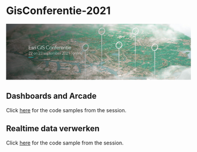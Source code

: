 # GisConferentie-2021

![alt text](images/EGC21_Banner.png)

## Dashboards and Arcade

Click [here](https://github.com/esrinederland/GisConferentie-2021/tree/main/Dashboards%20-%20Arcade) for the code samples from the session.

## Realtime data verwerken

Click [here](https://github.com/esrinederland/GisConferentie-2021/tree/main/Realtime%20data%20verwerken%20-%20Python) for the code sample from the session.
